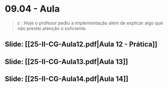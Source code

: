 # 09.04 - Aula

> *c* : Hoje o profesor pediu a implementação além de explicar algo que não prestei atenção o suficiente.

## Slide: [[25-II-CG-Aula12.pdf|Aula 12 - Prática]]

## Slide: [[25-II-CG-Aula13.pdf|Aula 13]]

## Slide: [[25-II-CG-Aula14.pdf|Aula 14]]